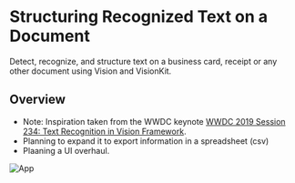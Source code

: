 # Structuring Recognized Text on a Document

Detect, recognize, and structure text on a business card, receipt or any other document using Vision and VisionKit.

## Overview

- Note: Inspiration taken from the WWDC keynote [WWDC 2019 Session 234: Text Recognition in Vision Framework](https://developer.apple.com/videos/play/wwdc2019/232/).
- Planning to expand it to export information in a spreadsheet (csv)
- Plaaning a UI overhaul. 

![App](https://media.giphy.com/media/6CaFcASHwDiJQknVAG/giphy.gif)
